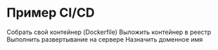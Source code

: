 # Пример CI/CD

Собрать свой контейнер (Dockerfile)
Выложить контейнер в реестр
Выполнить развертывание на сервере
Назначить доменное имя
